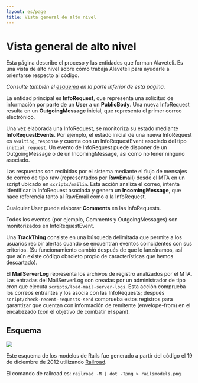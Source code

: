 ```yaml
---
layout: es/page
title: Vista general de alto nivel
---
```


# Vista general de alto nivel

<p class="lead">
    Esta página describe el proceso y las entidades que forman Alaveteli.
    Es una vista de alto nivel sobre cómo trabaja Alaveteli para ayudarle a orientarse respecto al código.
</p>

_Consulte también el [esquema](#schema-diagram) en la parte inferior de esta página._

La entidad principal es **InfoRequest**, que representa una solicitud de información por parte de un
**User** a un **PublicBody**. Una nueva InfoRequest resulta en un **OutgoingMessage** inicial, que
representa el primer correo electrónico.

Una vez elaborada una InfoRequest, se monitoriza su estado mediante **InfoRequestEvents**. Por
ejemplo, el estado inicial de una nueva InfoRequest es `awaiting_response` y cuenta con un
InfoRequestEvent asociado del tipo `initial_request`. Un evento de InfoRequest puede disponer de
un OutgoingMessage o de un IncomingMessage, así como no tener ninguno asociado.

Las respuestas son recibidas por el sistema mediante el flujo de mensajes de correo de tipo raw (representados por **RawEmail**)
desde el MTA en un script ubicado en `scripts/mailin`. Esta acción analiza el correo, intenta identificar la
InfoRequest asociada y genera un **IncomingMessage**, que hace referencia tanto al RawEmail como a la InfoRequest.

Cualquier User puede elaborar **Comments** en las InfoRequests.

Todos los eventos (por ejemplo, Comments y OutgoingMessages) son monitorizados en InfoRequestEvent.

Una **TrackThing** consiste en una búsqueda delimitada que permite a los usuarios recibir alertas cuando se encuentran
eventos coincidentes con sus criterios. (Su funcionamiento cambió después de que lo lanzáramos, así que
aún existe código obsoleto propio de características que hemos descartado).

El **MailServerLog** representa los archivos de registro analizados por el MTA. Las entradas del
MailServerLog son creadas por un administrador de tipo cron que ejecuta
`scripts/load-mail-server-logs`. Esta acción comprueba los correos entrantes y los asocia con las
InfoRequests; después `script/check-recent-requests-send` comprueba estos registros para garantizar que
cuentan con información de remitente (envelope-from) en el encabezado (con el objetivo de combatir el spam).

## Esquema

<a href="{{ site.baseurl }}assets/img/railsmodels.png"><img src="{{ site.baseurl }}assets/img/railsmodels.png"></a>

Este esquema de los modelos de Rails fue generado a partir del código el 19 de diciembre de 2012 utilizando
[Railroad](http://railroad.rubyforge.org/).

El comando de railroad es: `railroad -M | dot -Tpng > railsmodels.png`
